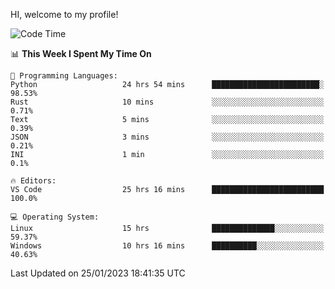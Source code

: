 HI, welcome to my profile!
<!--START_SECTION:waka-->
![Code Time](http://img.shields.io/badge/Code%20Time-413%20hrs%2055%20mins-blue)

📊 **This Week I Spent My Time On** 

```text
💬 Programming Languages: 
Python                   24 hrs 54 mins      ████████████████████████░   98.53% 
Rust                     10 mins             ░░░░░░░░░░░░░░░░░░░░░░░░░   0.71% 
Text                     5 mins              ░░░░░░░░░░░░░░░░░░░░░░░░░   0.39% 
JSON                     3 mins              ░░░░░░░░░░░░░░░░░░░░░░░░░   0.21% 
INI                      1 min               ░░░░░░░░░░░░░░░░░░░░░░░░░   0.1%

🔥 Editors: 
VS Code                  25 hrs 16 mins      █████████████████████████   100.0%

💻 Operating System: 
Linux                    15 hrs              ██████████████░░░░░░░░░░░   59.37% 
Windows                  10 hrs 16 mins      ██████████░░░░░░░░░░░░░░░   40.63%

```


 Last Updated on 25/01/2023 18:41:35 UTC
<!--END_SECTION:waka-->
